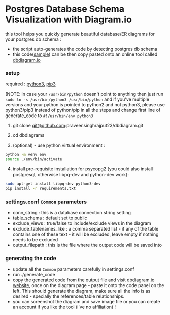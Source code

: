 # Postgres Database Schema Visualization with Diagram.io

this tool helps you quickly generate beautiful database/ER diagrams for your postgres db schema :

- the script auto-generates the code by detecting postgres db schema
- this code([sample](sample_output)) can be then copy pasted onto an online tool called [dbdiagram.io](https://dbdiagram.io/d)

### setup

required : [python3](https://docs.python-guide.org/starting/install3/linux/), [pip3](https://linuxize.com/post/how-to-install-pip-on-ubuntu-18.04/)

(NOTE: in case your `/usr/bin/python` doesn't point to anything then just run `sudo ln -s /usr/bin/python3 /usr/bin/python` and if you've multiple versions and your python is pointed to python2 and not python3, please use python3/pip3 instead of python/pip in all the steps and change first line of generate_code to `#!/usr/bin/env python3`

1. git clone git@github.com:praveensinghrajput23/dbdiagram.git

2. cd dbdiagrams

3. (optional) - use python virtual environment :

```bash
python -m venv env
source ./env/bin/activate
```

4. install pre-requisite installation for psycopg2 (you could also install postgresql, otherwise libpq-dev and python-dev work):

```bash
sudo apt-get install libpq-dev python3-dev
pip install -r requirements.txt
```

### settings.conf `Common` parameters

- conn_string : this is a database connection string setting
- table_schema : default set to public
- exclude_views : true/false to include/exclude views in the diagram
- exclude_tablenames_like : a comma separated list - if any of the table contains one of these text - it will be excluded, leave empty if nothing needs to be excluded
- output_filepath : this is the file where the output code will be saved into

### generating the code

- update all the `Common` parameters carefully in settings.conf
- run ./generate_code
- copy the generated code from the output file and visit dbdiagram.io [website](https://dbdiagram.io/d), once on the diagram page - paste it onto the code panel on the left. This should generate the diagram, make sure all the info is as desired - specially the references/table relationships.
- you can screenshot the diagram and save image file or you can create an account if you like the tool (i've no affiliation) !
